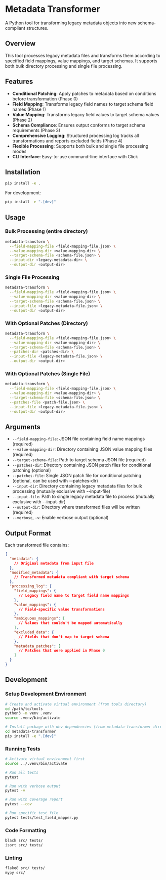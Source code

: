 # Metadata Transformer

A Python tool for transforming legacy metadata objects into new schema-compliant structures.

## Overview

This tool processes legacy metadata files and transforms them according to specified field mappings, value mappings, and target schemas. It supports both bulk directory processing and single file processing.

## Features

- **Conditional Patching**: Apply patches to metadata based on conditions before transformation (Phase 0)
- **Field Mapping**: Transforms legacy field names to target schema field names (Phase 1)
- **Value Mapping**: Transforms legacy field values to target schema values (Phase 2)
- **Schema Compliance**: Ensures output conforms to target schema requirements (Phase 3)
- **Comprehensive Logging**: Structured processing log tracks all transformations and reports excluded fields (Phase 4)
- **Flexible Processing**: Supports both bulk and single file processing modes
- **CLI Interface**: Easy-to-use command-line interface with Click

## Installation

```bash
pip install -e .
```

For development:
```bash
pip install -e ".[dev]"
```

## Usage

### Bulk Processing (entire directory)
```bash
metadata-transform \
  --field-mapping-file <field-mapping-file.json> \
  --value-mapping-dir <value-mapping-dir> \
  --target-schema-file <schema-file.json> \
  --input-dir <legacy-metadata-dir> \
  --output-dir <output-dir>
```

### Single File Processing
```bash
metadata-transform \
  --field-mapping-file <field-mapping-file.json> \
  --value-mapping-dir <value-mapping-dir> \
  --target-schema-file <schema-file.json> \
  --input-file <legacy-metadata-file.json> \
  --output-dir <output-dir>
```

### With Optional Patches (Directory)
```bash
metadata-transform \
  --field-mapping-file <field-mapping-file.json> \
  --value-mapping-dir <value-mapping-dir> \
  --target-schema-file <schema-file.json> \
  --patches-dir <patches-dir> \
  --input-file <legacy-metadata-file.json> \
  --output-dir <output-dir>
```

### With Optional Patches (Single File)
```bash
metadata-transform \
  --field-mapping-file <field-mapping-file.json> \
  --value-mapping-dir <value-mapping-dir> \
  --target-schema-file <schema-file.json> \
  --patches-file <patch-file.json> \
  --input-file <legacy-metadata-file.json> \
  --output-dir <output-dir>
```

## Arguments

- `--field-mapping-file`: JSON file containing field name mappings (required)
- `--value-mapping-dir`: Directory containing JSON value mapping files (required)
- `--target-schema-file`: Path to target schema JSON file (required)
- `--patches-dir`: Directory containing JSON patch files for conditional patching (optional)
- `--patches-file`: Single JSON patch file for conditional patching (optional, can be used with --patches-dir)
- `--input-dir`: Directory containing legacy metadata files for bulk processing (mutually exclusive with --input-file)
- `--input-file`: Path to single legacy metadata file to process (mutually exclusive with --input-dir)
- `--output-dir`: Directory where transformed files will be written (required)
- `--verbose`, `-v`: Enable verbose output (optional)

## Output Format

Each transformed file contains:
```json
{
  "metadata": {
    // Original metadata from input file
  },
  "modified_metadata": {
    // Transformed metadata compliant with target schema
  },
  "processing_log": {
    "field_mappings": {
      // Legacy field name to target field name mappings
    },
    "value_mappings": {
      // Field-specific value transformations
    },
    "ambiguous_mappings": [
      // Values that couldn't be mapped automatically
    ],
    "excluded_data": {
      // Fields that don't map to target schema
    },
    "metadata_patches": [
      // Patches that were applied in Phase 0
    ]
  }
}
```

## Development

### Setup Development Environment

```bash
# Create and activate virtual environment (from tools directory)
cd /path/to/tools
python3 -m venv .venv
source .venv/bin/activate

# Install package with dev dependencies (from metadata-transformer directory)
cd metadata-transformer
pip install -e ".[dev]"
```

### Running Tests
```bash
# Activate virtual environment first
source ../.venv/bin/activate

# Run all tests
pytest

# Run with verbose output
pytest -v

# Run with coverage report
pytest --cov

# Run specific test file
pytest tests/test_field_mapper.py
```

### Code Formatting
```bash
black src/ tests/
isort src/ tests/
```

### Linting
```bash
flake8 src/ tests/
mypy src/
```
